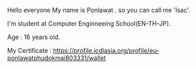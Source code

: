 
Hello everyone My name is Ponlawat . so you can call me 'Isac'. 


I'm student at Computer Enginneeing School(EN-TH-JP).

Age : 16 years old.


My Certificate : https://profile.icdlasia.org/profile/eu-ponlawatphudokmai803331/wallet
